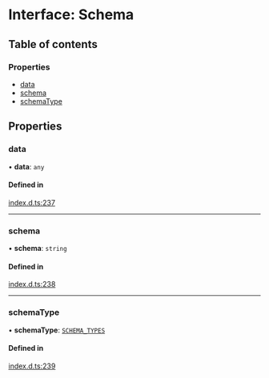 # Interface: Schema

## Table of contents

### Properties

- [data](Schema.md#data)
- [schema](Schema.md#schema)
- [schemaType](Schema.md#schematype)

## Properties

### data

• **data**: `any`

#### Defined in

[index.d.ts:237](https://github.com/mostafa/xk6-kafka/blob/main/api-docs/index.d.ts#L237)

---

### schema

• **schema**: `string`

#### Defined in

[index.d.ts:238](https://github.com/mostafa/xk6-kafka/blob/main/api-docs/index.d.ts#L238)

---

### schemaType

• **schemaType**: [`SCHEMA_TYPES`](../enums/SCHEMA_TYPES.md)

#### Defined in

[index.d.ts:239](https://github.com/mostafa/xk6-kafka/blob/main/api-docs/index.d.ts#L239)
